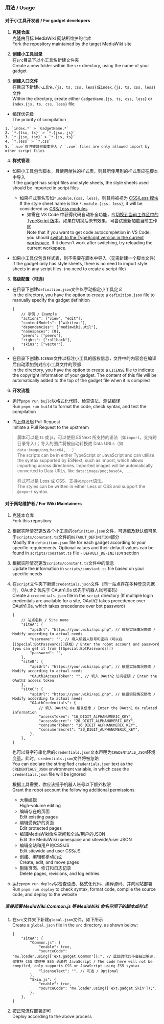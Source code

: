 ### 用法 / Usage

#### 对于小工具开发者 / For gadget developers

1. **克隆仓库**<br>克隆由目标 MediaWiki 网站所维护的仓库<br>Fork the repository maintained by the target MediaWiki site

2. **创建小工具目录**<br>在`src`目录下以小工具名新建文件夹<br>Create a new folder within the `src` directory, using the name of your gadget

3. **创建入口文件**<br>在目录下新建`小工具名.{js, ts, css, less}`或`index.{js, ts, css, less}`文件<br>Within the directory, create either `GadgetName.{js, ts, css, less}` or `index.{js, ts, css, less}` file

- 编译优先级<br>The priority of compilation

```
1. `index.*` > `GadgetName.*`
2. `*.{tsx, ts}` > `*.{jsx, js}`
3. `*.{jsx, tsx}` > `*.{js, ts}`
4. `*.less` > `*.css`
5. `.vue`仅供被其他脚本导入 / `.vue` files are only allowed import by other script files
```

4.  **样式管理**

- 如果小工具包含脚本，且使用单独的样式表，则其所使用到的样式表应在脚本中导入<br>If the gadget has script files and style sheets, the style sheets used should be imported in script files
    - 如果样式表名形如`*.module.{css, less}`，则其将被视为 [CSS/Less 模块](https://github.com/css-modules/css-modules)<br> If the style sheet name is like `*.module.{css, less}`, it will be considered as [CSS/Less modules](https://github.com/css-modules/css-modules)
        - 如需在 VS Code 中获得代码自动补全功能，应[切换到当前工作区中的 TypeScript 版本](https://code.visualstudio.com/docs/typescript/typescript-compiling#_using-the-workspace-version-of-typescript)。如果在切换后未有效果，可尝试重新加载当前工作区<br>Note that if you want to get code autocompletion in VS Code, you should [switch to the TypeScript version in the current workspace](https://code.visualstudio.com/docs/typescript/typescript-compiling#_using-the-workspace-version-of-typescript). If it doesn't work after switching, try reloading the current workspace.

- 如果小工具仅包含样式表，则不需要在脚本中导入（无需新建一个脚本文件）<br>If the gadget only has style sheets, there is no need to import style sheets in any script files. (no need to create a script file)

5. **高级配置（可选）**

- 在目录下创建`definition.json`文件以手动指定小工具定义<br>In the directory, you have the option to create a `definition.json` file to manually specify the gadget definition

    ```jsonc
    {
    	// 示例 / Example
    	"actions": ["view", "edit"],
    	"contentModels": ["wikitext"],
    	"dependencies": ["mediawiki.util"],
    	"namespaces": [0],
    	"peers": ["peers"],
    	"rights": ["rollback"],
    	"skins": ["vector"],
    }
    ```

- 在目录下创建`LICENSE`文件以标注小工具的版权信息，文件中的内容会在编译后自动添加到对应小工具文件的顶部<br>In the directory, you have the option to create a `LICENSE` file to indicate the copyright information of your gadget. The content of this file will be automatically added to the top of the gadget file when it is compiled

6. **开发流程**

- 运行`pnpm run build`以格式化代码、检查语法、测试编译<br>Run `pnpm run build` to format the code, check syntax, and test the compilation

- 向上游发起 Pull Request<br>Initiate a Pull Request to the upstream

> 脚本可以是 ts 或 js，可以使用 ESNext 所支持的语法（如`import`，支持跨目录导入）；导入的图片将被自动转换成 Data URLs（如`data:image/png;base64,...`）<br>The scripts can be in either TypeScript or JavaScript and can utilize the syntax supported by ESNext, such as import, which allows importing across directories. Imported images will be automatically converted to Data URLs, like `data:image/png;base64,...`.
>
> 样式可以是 Less 或 CSS，支持`@import`语法。<br>The styles can be written in either Less or CSS and support the `@import` syntax.

#### 对于网站维护者 / For Wiki Maintainers

1. 克隆本仓库<br>Fork this repository

2. 根据实际情况更改各个小工具的`definition.json`文件，可选值及默认值可见于`scripts/constant.ts`文件的`DEFAULT_DEFINITION`部分<br>Modify the `definition.json` file for each gadget according to your specific requirements. Optional values and their default values can be found in `scripts/constant.ts` file - `DEFAULT_DEFINITION` section

3. 根据实际情况更改`scripts/constant.ts`文件中的信息<br>Update the information in `scripts/constant.ts` file based on your specific needs

4. 在`script`文件夹下新建`credentials.json`文件（同一站点存在多种登录凭据时，OAuth2 优先于 OAuth1.0a 优先于机器人账号密码）<br>Create a `credentials.json` file in the `script` directory (If multiple login credentials are available for a site, OAuth2 takes precedence over OAuth1.0a, which takes precedence over bot password)

    ```jsonc
    {
    	// 站点名称 / Site name
    	"siteA": {
    		"apiUrl": "https://your.wiki/api.php", // 根据实际情况修改 / Modify according to actual needs
    		"username": "", // 填入机器人账号和密码（可以在[[Special:BotPasswords]]获取）/ Enter the robot account and password (you can get it from [[Special:BotPasswords]])
    		"password": "",
    	},
    	"siteB": {
    		"apiUrl": "https://your.wiki/api.php", // 根据实际情况修改 / Modify according to actual needs
    		"OAuth2AccessToken": "", // 填入 OAuth2 访问密钥 / Enter the OAuth2 access token
    	},
    	"siteC": {
    		"apiUrl": "https://your.wiki/api.php", // 根据实际情况修改 / Modify according to actual needs
    		"OAuthCredentials": {
    			// 填入 OAuth1.0a 相关信息 / Enter the OAuth1.0a related information
    			"accessToken": "16_DIGIT_ALPHANUMERIC_KEY",
    			"accessSecret": "20_DIGIT_ALPHANUMERIC_KEY",
    			"consumerToken": "16_DIGIT_ALPHANUMERIC_KEY",
    			"consumerSecret": "20_DIGIT_ALPHANUMERIC_KEY",
    		},
    	},
    }
    ```

    也可以将字符串化后的`credentials.json`文本声明为`CREDENTIALS_JSON`环境变量。此时，`credentials.json`文件将被忽略<br>You can declare the stringified `credentials.json` text as the `CREDENTIALS_JSON` environment variable, in which case the `credentials.json` file will be ignored

    根据工具需要，你应该授予机器人账号以下额外权限<br>Grant the robot account the following additional permissions:
    - 大量编辑<br>High-volume editing
    - 编辑存在的页面<br>Edit existing pages
    - 编辑受保护的页面<br>Edit protected pages
    - 编辑MediaWiki命名空间和全站/用户的JSON<br>Edit the MediaWiki namespace and sitewide/user JSON
    - 编辑全站和用户的CSS/JS<br>Edit sitewide and user CSS/JS
    - 创建、编辑和移动页面<br>Create, edit, and move pages
    - 删除页面、修订和日志记录<br>Delete pages, revisions, and log entries

5. 运行`pnpm run deploy`以检查语法、格式化代码、编译源码、并向网站部署<br>Run `pnpm run deploy` to check syntax, format code, compile the source code, and deploy to the website

##### 直接部署 MediaWiki:Common.js 等 MediaWiki 命名空间下的脚本或样式

1. 在`src`文件夹下新建`global.json`文件，如下所示<br>Create a `global.json` file in the `src` directory, as shown below:

    ```jsonc
    {
    	"siteA": {
    		"Common.js": {
    			"enable": true,
    			"sourceCode": "mw.loader.using(['ext.gadget.Common']);", // 此处的代码不会经过编译，仅支持 CSS 或使用 ES5 语法的 JavaScript / The code here will not be compiled, only supports CSS or JavaScript using ES5 syntax
    			"licenseText": "", // 可选 / Optional
    		},
    		"Skin.js": {
    			"enable": true,
    			"sourceCode": "mw.loader.using(['ext.gadget.Skin']);",
    		},
    	},
    }
    ```

2. 按正常流程部署即可<br>Deploy according to the above process
